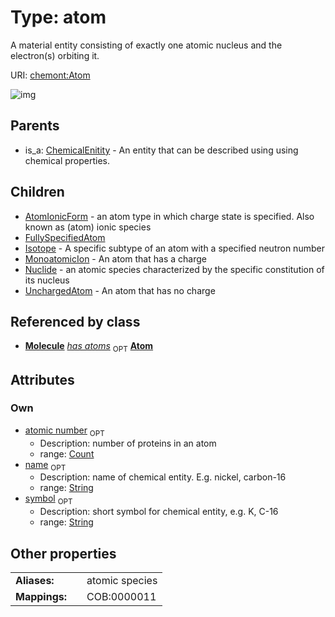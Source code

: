 
# Type: atom


A material entity consisting of exactly one atomic nucleus and the electron(s) orbiting it.

URI: [chemont:Atom](http://w3id.org/chemontAtom)


![img](http://yuml.me/diagram/nofunky;dir:TB/class/[UnchargedAtom],[Nuclide],[MonoatomicIon],[Molecule],[Isotope],[FullySpecifiedAtom],[ChemicalEnitity],[AtomIonicForm],[Molecule]++-%20has%20atoms%200..1>[Atom&#124;atomic_number:count%20%3F;symbol:string%20%3F;name:string%20%3F],[Atom]^-[UnchargedAtom],[Atom]^-[Nuclide],[Atom]^-[MonoatomicIon],[Atom]^-[Isotope],[Atom]^-[FullySpecifiedAtom],[Atom]^-[AtomIonicForm],[ChemicalEnitity]^-[Atom])

## Parents

 *  is_a: [ChemicalEnitity](ChemicalEnitity.md) - An entity that can be described using using chemical properties.

## Children

 * [AtomIonicForm](AtomIonicForm.md) - an atom type in which charge state is specified. Also known as (atom) ionic species
 * [FullySpecifiedAtom](FullySpecifiedAtom.md)
 * [Isotope](Isotope.md) - A specific subtype of an atom with a specified neutron number
 * [MonoatomicIon](MonoatomicIon.md) - An atom that has a charge
 * [Nuclide](Nuclide.md) - an atomic species characterized by the specific constitution of its nucleus
 * [UnchargedAtom](UnchargedAtom.md) - An atom that has no charge

## Referenced by class

 *  **[Molecule](Molecule.md)** *[has atoms](has_atoms.md)*  <sub>OPT</sub>  **[Atom](Atom.md)**

## Attributes


### Own

 * [atomic number](atomic_number.md)  <sub>OPT</sub>
    * Description: number of proteins in an atom
    * range: [Count](types/Count.md)
 * [name](name.md)  <sub>OPT</sub>
    * Description: name of chemical entity. E.g. nickel, carbon-16
    * range: [String](types/String.md)
 * [symbol](symbol.md)  <sub>OPT</sub>
    * Description: short symbol for chemical entity, e.g. K, C-16
    * range: [String](types/String.md)

## Other properties

|  |  |  |
| --- | --- | --- |
| **Aliases:** | | atomic species |
| **Mappings:** | | COB:0000011 |

